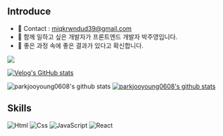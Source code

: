 Introduce
---
- 💌 Contact : miqkrwndud39@gmail.com
- 🌱 함께 일하고 싶은 개발자가 프론트엔드 개발자 박주영입니다.
- 🥕 좋은 과정 속에 좋은 결과가 있다고 확신합니다. 

<a href="https://velog.io/@remon">
  <img src="https://img.shields.io/badge/Velog-3DDC84?style=flat-square&logo=velog&logoColor=white"/>
</a>

[![Velog's GitHub stats](https://velog-readme-stats.vercel.app/api?name=remon)](https://velog.io/@remon)

![parkjooyoung0608's github stats](https://github-readme-stats.vercel.app/api?username=parkjooyoung0608&show_icons=true)
[![parkjooyoung0608's github stats](https://github-readme-stats.vercel.app/api/top-langs/?username=parkjooyoung0608&show_icons=true&hide_border=true&title_color=004386&icon_color=004386&layout=compact)](https://github.com/parkjooyoung0608)

Skills
---

<img alt="Html" src ="https://img.shields.io/badge/HTML5-E34F26.svg?&style=flat-square&logo=HTML5&logoColor=white"/> <img alt="Css" src ="https://img.shields.io/badge/CSS3-1572B6.svg?&style=flat-square&logo=CSS3&logoColor=white"/> <img alt="JavaScript" src ="https://img.shields.io/badge/JavaScriipt-F7DF1E.svg?&style=flat-square&logo=JavaScript&logoColor=black"/> <img alt="React" src ="https://img.shields.io/badge/React-61DAFB.svg?&style=flat-square&logo=React&logoColor=white"/> 



